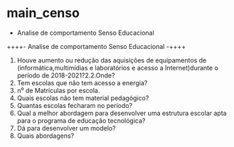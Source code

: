 # main_censo
- Analise de comportamento Senso Educacional

++++- Analise de comportamento Senso Educacional -++++

1. Houve aumento ou redução das aquisições de equipamentos de (informática,multimídias e laboratórios e acesso a Internet)durante o período de 2018-2021?2.2.Onde?
3. Tem escolas que não tem acesso a energia?
4. n⁰ de Matrículas por escola.
5. Quais escolas não tem material pedagógico?
6. Quantas escolas fecharam no período?
7. Qual a melhor abordagem para desenvolver uma estrutura escolar apta para o programa de educação tecnológica?
8. Dá para desenvolver um modelo?
9. Quais abordagens?
